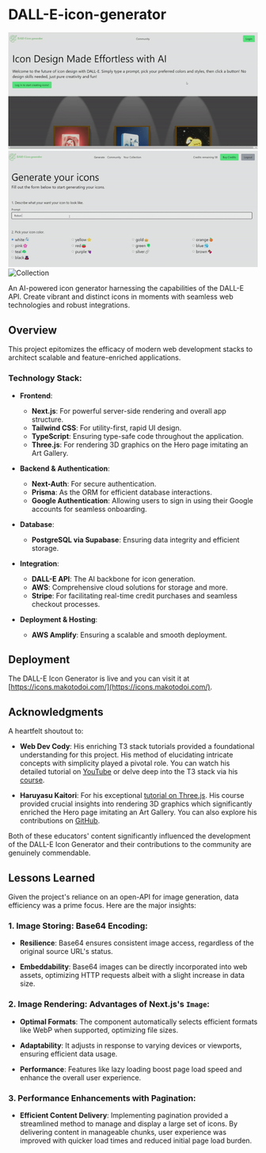 # DALL-E-icon-generator

![Home](https://github.com/londelidess/icon-generator-DALL-E/blob/main/public/dalle1.gif)
![Generate](https://github.com/londelidess/icon-generator-DALL-E/blob/main/public/dalle2.gif)
![Collection](https://github.com/londelidess/icon-generator-DALL-E/blob/main/public/dalle3.gif)

An AI-powered icon generator harnessing the capabilities of the DALL-E API. Create vibrant and distinct icons in moments with seamless web technologies and robust integrations.

## Overview

This project epitomizes the efficacy of modern web development stacks to architect scalable and feature-enriched applications.

### Technology Stack:

- **Frontend**:
  - **Next.js**: For powerful server-side rendering and overall app structure.
  - **Tailwind CSS**: For utility-first, rapid UI design.
  - **TypeScript**: Ensuring type-safe code throughout the application.
  - **Three.js**: For rendering 3D graphics on the Hero page imitating an Art Gallery.

- **Backend & Authentication**:
  - **Next-Auth**: For secure authentication.
  - **Prisma**: As the ORM for efficient database interactions.
  - **Google Authentication**: Allowing users to sign in using their Google accounts for seamless onboarding.


- **Database**:
  - **PostgreSQL via Supabase**: Ensuring data integrity and efficient storage.

- **Integration**:
  - **DALL-E API**: The AI backbone for icon generation.
  - **AWS**: Comprehensive cloud solutions for storage and more.
  - **Stripe**: For facilitating real-time credit purchases and seamless checkout processes.

- **Deployment & Hosting**:
  - **AWS Amplify**: Ensuring a scalable and smooth deployment.

## Deployment

The DALL-E Icon Generator is live and you can visit it at [https://icons.makotodoi.com/](https://icons.makotodoi.com/).

## Acknowledgments

A heartfelt shoutout to:

- **Web Dev Cody**: His enriching T3 stack tutorials provided a foundational understanding for this project. His method of elucidating intricate concepts with simplicity played a pivotal role. You can watch his detailed tutorial on [YouTube](https://youtu.be/syuRvr52g4g?si=Ktoj5O5XFrqgV7Lj) or delve deep into the T3 stack via his [course](https://1017897100294.gumroad.com/l/jipjfm).

- **Haruyasu Kaitori**: For his exceptional [tutorial on Three.js](https://youtu.be/ivYenh-8EyM?si=1BOAgPna756rW6d7). His course provided crucial insights into rendering 3D graphics which significantly enriched the Hero page imitating an Art Gallery. You can also explore his contributions on [GitHub](https://github.com/haruyasu).

Both of these educators' content significantly influenced the development of the DALL-E Icon Generator and their contributions to the community are genuinely commendable.

## Lessons Learned

Given the project's reliance on an open-API for image generation, data efficiency was a prime focus. Here are the major insights:

### 1. Image Storing: Base64 Encoding:

- **Resilience**: Base64 ensures consistent image access, regardless of the original source URL's status.
  
- **Embeddability**: Base64 images can be directly incorporated into web assets, optimizing HTTP requests albeit with a slight increase in data size.

### 2. Image Rendering: Advantages of Next.js's `Image`:

- **Optimal Formats**: The component automatically selects efficient formats like WebP when supported, optimizing file sizes.

- **Adaptability**: It adjusts in response to varying devices or viewports, ensuring efficient data usage.

- **Performance**: Features like lazy loading boost page load speed and enhance the overall user experience.

### 3. Performance Enhancements with Pagination:

- **Efficient Content Delivery**: Implementing pagination provided a streamlined method to manage and display a large set of icons. By delivering content in manageable chunks, user experience was improved with quicker load times and reduced initial page load burden.
